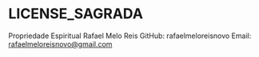 # LICENSE_SAGRADA
Propriedade Espiritual Rafael Melo Reis
GitHub: rafaelmeloreisnovo
Email: rafaelmeloreisnovo@gmail.com
